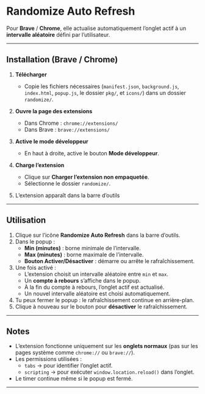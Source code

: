 # Randomize Auto Refresh

Pour **Brave** / **Chrome**, elle actualise automatiquement l’onglet actif à un **intervalle aléatoire** défini par l’utilisateur.

---

## Installation (Brave / Chrome)

1. **Télécharger**
   - Copie les fichiers nécessaires (`manifest.json`, `background.js`, `index.html`, `popup.js`, le dossier `pkg/`, et `icons/`) dans un dossier `randomize/`.

2. **Ouvre la page des extensions**
   - Dans Chrome : `chrome://extensions/`
   - Dans Brave : `brave://extensions/`

3. **Active le mode développeur**
   - En haut à droite, active le bouton **Mode développeur**.

4. **Charge l’extension**
   - Clique sur **Charger l’extension non empaquetée**.  
   - Sélectionne le dossier `randomize/`.

5. L’extension apparaît dans la barre d’outils

---

## Utilisation

1. Clique sur l’icône **Randomize Auto Refresh** dans la barre d’outils.  
2. Dans le popup :
   - **Min (minutes)** : borne minimale de l’intervalle.  
   - **Max (minutes)** : borne maximale de l’intervalle.  
   - **Bouton Activer/Désactiver** : démarre ou arrête le rafraîchissement.  
3. Une fois activé :
   - L’extension choisit un intervalle aléatoire entre `min` et `max`.  
   - Un **compte à rebours** s’affiche dans le popup.  
   - À la fin du compte à rebours, l’onglet actif est actualisé.  
   - Un nouvel intervalle aléatoire est choisi automatiquement.  
4. Tu peux fermer le popup : le rafraîchissement continue en arrière-plan.  
5. Clique à nouveau sur le bouton pour **désactiver** le rafraîchissement.

---

## Notes

- L’extension fonctionne uniquement sur les **onglets normaux** (pas sur les pages système comme `chrome://` ou `brave://`).  
- Les permissions utilisées :
  - `tabs` → pour identifier l’onglet actif.  
  - `scripting` → pour exécuter `window.location.reload()` dans l’onglet.  
- Le timer continue même si le popup est fermé.  

---
